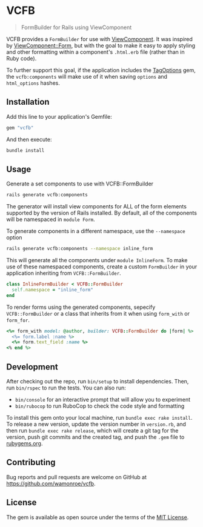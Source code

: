# VCFB

> FormBuilder for Rails using ViewComponent

VCFB provides a `FormBuilder` for use with
[ViewComponent](https://viewcomponent.org/). It was inspired by
[ViewComponent::Form](https://github.com/pantographe/view_component-form), but
with the goal to make it easy to apply styling and other formatting within a
component's `.html.erb` file (rather than in Ruby code).

To further support this goal, if the application includes the
[TagOptions](https://github.com/wamonroe/tag_options) gem, the `vcfb:components`
will make use of it when saving `options` and `html_options` hashes.

## Installation

Add this line to your application's Gemfile:

```ruby
gem "vcfb"
```

And then execute:

```sh
bundle install
```

## Usage

Generate a set components to use with VCFB::FormBuilder

```sh
rails generate vcfb:components
```

The generator will install view components for ALL of the form elements
supported by the version of Rails installed. By default, all of the components
will be namespaced in `module Form`.

To generate components in a different namespace, use the `--namespace` option

```sh
rails generate vcfb:components --namespace inline_form
```

This will generate all the components under `module InlineForm`. To make use of
these namespaced components, create a custom `FormBuilder` in your application
inheriting from `VCFB::FormBuilder`.

```ruby
class InlineFormBuilder < VCFB::FormBuilder
  self.namespace = "inline_form"
end
```

To render forms using the generated components, sepecify `VCFB::FormBuilder` or
a class that inherits from it when using `form_with` or `form_for`.

```ruby
<%= form_with model: @author, builder: VCFB::FormBuilder do |form| %>
  <%= form.label :name %>
  <%= form.text_field :name %>
<% end %>
```

## Development

After checking out the repo, run `bin/setup` to install dependencies. Then, run
`bin/rspec` to run the tests. You can also run:

- `bin/console` for an interactive prompt that will allow you to experiment
- `bin/rubocop` to run RuboCop to check the code style and formatting

To install this gem onto your local machine, run `bundle exec rake install`. To
release a new version, update the version number in `version.rb`, and then run
`bundle exec rake release`, which will create a git tag for the version, push
git commits and the created tag, and push the `.gem` file to
[rubygems.org](https://rubygems.org).

## Contributing

Bug reports and pull requests are welcome on GitHub at
https://github.com/wamonroe/vcfb.

## License

The gem is available as open source under the terms of the [MIT
License](https://opensource.org/licenses/MIT).

